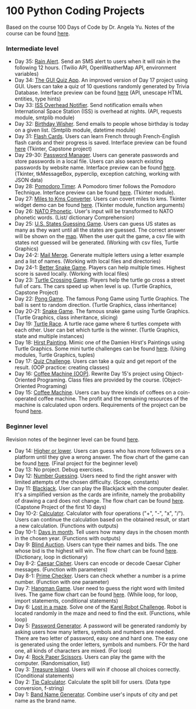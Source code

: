 # 100 Python Coding Projects
Based on the course 100 Days of Code by Dr. Angela Yu. Notes of the course can be found [here](https://www.notion.so/a73c7d0045944619aa08b1594cefedf4?v=8462b4251f94434784b6067fff6542d4).
### Intermediate level
- Day 35: [Rain Alert](https://github.com/qilinz/100-Python-Coding-Projects/blob/main/Intermediate/Day35-rain-alert/main.py). Send an SMS alert to users when it will rain in the following 12 hours. (Twilio API, OpenWeatherMap API, environment variables)
- Day 34: [The GUI Quiz App](https://github.com/qilinz/100-Python-Coding-Projects/tree/main/Intermediate/Day34-quizzler-app/main.py). An improved version of Day 17 project using GUI. Users can take a quiz of 10 questions randomly generated by Trivia Database. Interface preview can be found [here](https://github.com/qilinz/100-Python-Coding-Projects/tree/main/Intermediate/Day34-quizzler-app/preview.png) (API, unescape HTML entities, type hints)
- Day 33: [ISS Overhead Notifier](https://github.com/qilinz/100-Python-Coding-Projects/blob/main/Intermediate/Day33-iss-overhead-notifier/main.py). Send notification emails when International Space Station (ISS) is overhead at nights. (API, requests module, smtplib module)
- Day 32: [Birthday Wisher](https://github.com/qilinz/100-Python-Coding-Projects/blob/main/Intermediate/Day32-birthday-wisher/main.py). Send emails to people whose birthday is today on a given list. (Smtplib module, datetime module)
- Day 31: [Flash Cards](https://github.com/qilinz/100-Python-Coding-Projects/blob/main/Intermediate/Day31-flash-card-app/main.py). Users can learn French through French-English flash cards and their progress is saved. Interface preview can be found [here](https://github.com/qilinz/100-Python-Coding-Projects/blob/main/Intermediate/Day31-flash-card-app/preview.png) (Tkinter, Capstone project)
- Day 29-30: [Password Manager](https://github.com/qilinz/100-Python-Coding-Projects/blob/main/Intermediate/Day29-30-password-manager/main.py). Users can generate passwords and store passwords in a local file. Users can also search existing passwords by website name. Interface preview can be found [here](https://github.com/qilinz/100-Python-Coding-Projects/blob/main/Intermediate/Day29-30-password-manager/preview.png). (Tkinter, tkMessageBox, pyperclip, exception catching, working with JSON data)
- Day 28: [Pomodoro Timer](https://github.com/qilinz/100-Python-Coding-Projects/blob/main/Intermediate/Day28-pomodoro/main.py). A Pomodoro timer follows the Pomodoro Technique. Interface preview can be found [here](https://github.com/qilinz/100-Python-Coding-Projects/blob/main/Intermediate/Day28-pomodoro/preview.png). (Tkinter module).
- Day 27: [Miles to Kms Converter](https://github.com/qilinz/100-Python-Coding-Projects/blob/main/Intermediate/Day27-km-calculator/main.py). Users can covert miles to kms. Tkinter widget demo can be found [here](https://github.com/qilinz/100-Python-Coding-Projects/blob/main/Intermediate/Day27-km-calculator/tkinter-widget-demo.py). (Tkinter module, function arguments)
- Day 26: [NATO Phonetic](https://github.com/qilinz/100-Python-Coding-Projects/blob/main/Intermediate/Day26-nato-phonetic/main.py). User's input will be transformed to NATO phonetic words. (List/ dictionary Comprehension)
- Day 25: [U.S. States Guessing Game](https://github.com/qilinz/100-Python-Coding-Projects/blob/main/Intermediate/Day25-us-state-game/main.py). Users can guess US states as many as they want until all the states are guessed. The correct answer will be shown on the [map](https://github.com/qilinz/100-Python-Coding-Projects/blob/main/Intermediate/Day25-us-state-game/blank_states_img.gif). When the user quit the game, a csv file with states not guessed will be generated. (Working with csv files, Turtle Graphics)
- Day 24-2: [Mail Merge](https://github.com/qilinz/100-Python-Coding-Projects/blob/main/Intermediate/Day24-mail-merge-project/main.py). Generate multiple letters using a letter example and a list of names. (Working with local files and directories)
- Day 24-1: [Better Snake Game](https://github.com/qilinz/100-Python-Coding-Projects/blob/main/Intermediate/Day24-better-snake-game/main.py). Players can help multiple times. Highest score is saved locally. (Working with local files)
- Day 23: [Turtle Crossing Game](https://github.com/qilinz/100-Python-Coding-Projects/blob/main/Intermediate/Day23-turtle-crossing/main.py). Players help the turtle go cross a street full of cars. The cars speed up when level is up. (Turtle Graphics, Capstone Project)
- Day 22: [Pong Game](https://github.com/qilinz/100-Python-Coding-Projects/blob/main/Intermediate/Day22-pong-game/main.py). The famous Pong Game using Turtle Graphics. The ball is sent to random direction. (Turtle Graphics, class inheritance)
- Day 20-21: [Snake Game](https://github.com/qilinz/100-Python-Coding-Projects/blob/main/Intermediate/Day20-21-snake-game/main.py). The famous snake game using Turtle Graphics. (Turtle Graphics, class inheritance, slicing)
- Day 19: [Turtle Race](https://github.com/qilinz/100-Python-Coding-Projects/blob/main/Intermediate/Day19-turtle-race/main.py). A turtle race game where 6 turtles compete with each other. User can bet which turtle is the winner. (Turtle Graphics, state and multiple instances)
- Day 18: [Hirst Painting](https://github.com/qilinz/100-Python-Coding-Projects/blob/main/Intermediate/Day18-hirst-painting/main.py). Mimic one of the Damien Hirst's Paintings using Turtle Graphics. Some mini turtle challenges can be found [here](https://github.com/qilinz/100-Python-Coding-Projects/blob/main/Intermediate/Day18-hirst-painting/turtle-mini-challenges.py). (Using modules, Turtle Graphics, tuples)
- Day 17: [Quiz Challenge](https://github.com/qilinz/100-Python-Coding-Projects/blob/main/Intermediate/Day17-quiz-project/main.py). Users can take a quiz and get report of the result. (OOP practice: creating classes)
- Day 16: [Coffee Machine (OOP)](https://github.com/qilinz/100-Python-Coding-Projects/blob/main/Intermediate/Day16-oop-coffee-machine/main.py). Rewrite Day 15's project using Object-Oriented Programing. Class files are provided by the course. (Object-Oriented Programing)
- Day 15: [Coffee Machine](https://github.com/qilinz/100-Python-Coding-Projects/blob/main/Intermediate/Day15-coffee-machine/Day15-coffee-machine.py). Users can buy three kinds of coffees on a coin-operated coffee machine. The profit and the remaining resources of the machine is calculated upon orders. Requirements of the project can be found [here](https://github.com/qilinz/100-Python-Coding-Projects/blob/main/Intermediate/Day15-coffee-machine/Coffee-Machine-Program-Requirements.pdf). 
### Beginner level
Revision notes of the beginner level can be found [here](https://www.notion.so/Revision-Beginner-level-Day-1-14-9dd7d270dc234fc683390251ec7fde46). 
- Day 14: [Higher or lower](https://github.com/qilinz/100-Python-Coding-Projects/blob/main/Beginner/Day14-higher-lower/Day14-higher-lower.py). Users can guess who has more followers on a platform until they give a wrong answer. The flow chart of the game can be found [here](https://github.com/qilinz/100-Python-Coding-Projects/blob/main/Beginner/Day14-higher-lower/higher-lower.png). (Final project for the beginner level)
- Day 13: No project. Debug exercises.
- Day 12: [Number Guessing](https://github.com/qilinz/100-Python-Coding-Projects/blob/main/Beginner/Day12-number-guessing.py). Users need to find the right answer with limited attempts of the chosen difficulty. (Scope, constants)
- Day 11: [Blackjack](https://github.com/qilinz/100-Python-Coding-Projects/blob/main/Beginner/Day11-blackjack/Day11-blackjack.py). User can play the Blackjack with the computer dealer. It's a simplified version as the cards are infinite, namely the probability of drawing a card does not change. The flow chart can be found [here](https://github.com/qilinz/100-Python-Coding-Projects/blob/main/Beginner/Day11-blackjack/Day11-blackjack.png). (Capstone Project of the first 10 days)  
- Day 10-2: [Calculator](https://github.com/qilinz/100-Python-Coding-Projects/blob/main/Beginner/Day10/Day10-calculator.py). Calculator with four operations ("+", "-", "x", "/"). Users can continue the calculation based on the obtained result, or start a new calculation. (Functions with outputs)
- Day 10-1: [Days in month](https://github.com/qilinz/100-Python-Coding-Projects/blob/main/Beginner/Day10/Day10-days-in-month.py). Tell users how many days in the chosen month in the chosen year. (Functions with outputs)
- Day 9: [Blind Auction](https://github.com/qilinz/100-Python-Coding-Projects/blob/main/Beginner/Day9-blind-auction/Day9-blind-auction.py). Users can type their names and bids. The one whose bid is the highest will win. The flow chart can be found [here](https://github.com/qilinz/100-Python-Coding-Projects/blob/main/Beginner/Day9-blind-auction/blind-auction-flow-chart.png). (Dictionary, loop in dictionary)
- Day 8-2: [Caesar Cipher](https://github.com/qilinz/100-Python-Coding-Projects/blob/main/Beginner/Day8-caesar-cipher.py). Users can encode or decode Caesar Cipher messages. (Function with parameters)
- Day 8-1: [Prime Checker](https://github.com/qilinz/100-Python-Coding-Projects/blob/main/Beginner/Day8-prime-checker.py). Users can check whether a number is a prime number. (Function with one parameter)
- Day 7: [Hangman Game](https://github.com/qilinz/Python-Projects/blob/main/Beginner/Day7-hangman/Day7-hangman.py). User need to guess the right word with limited lives. The game flow chart can be found [here](https://github.com/qilinz/Python-Projects/blob/main/Beginner/Day7-hangman/hangman-flow-chart.png). (While loop, for loop, import statements, conditional statements)
- Day 6: [Lost in a maze](https://github.com/qilinz/Python-Projects/blob/main/Beginner/Day6-lost-in-a-maze.py). Solve one of the [Karel Robot Challenge](https://reeborg.ca/reeborg.html?lang=en&mode=python&menu=worlds%2Fmenus%2Freeborg_intro_en.json&name=Maze&url=worlds%2Ftutorial_en%2Fmaze1.json). Robot is located randomly in the maze and need to find the exit. (Functions, while loop)
- Day 5: [Password Generator](https://github.com/qilinz/Python-Projects/blob/main/Beginner/Day5-password-generator.py). A password will be generated randomly by asking users how many letters, symbols and numbers are needed. There are two letter of password, easy one and hard one. The easy one is generated using the order letters, symbols and numbers. FOr the hard one, all kinds of characters are mixed. (For loop)
- Day 4: [Rock Paper Scissors](https://github.com/qilinz/Python-Projects/blob/main/Beginner/Day4-rock-paper-scissors.py). Users can play the game with the computer. (Randomisation, list) 
- Day 3: [Treasure Island](https://github.com/qilinz/Python-Projects/blob/main/Beginner/Day3-treasure-island.py). Users will win if choose all choices correctly. (Conditional statements)
- Day 2: [Tip Calculator](https://github.com/qilinz/Python-Projects/blob/main/Beginner/Day2-tip-calculator.py). Calculate the split bill for users. (Data type conversion, f-string)
- Day 1: [Band Name Generator](https://github.com/qilinz/Python-Projects/blob/main/Beginner/Day1-band-name-generator.py). Combine user's inputs of city and pet name as the brand name.
